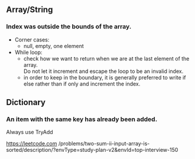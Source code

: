 ## Array/String
### Index was outside the bounds of the array.
- Corner cases:
  - null, empty, one element
- While loop:  
  - check how we want to return when we are at the last element of the array.  
    Do not let it increment and escape the loop to be an invalid index.
  - in order to keep in the boundary, it is generally preferred to write if else rather than if only and increment the index.


## Dictionary
### An item with the same key has already been added.
Always use TryAdd

https://leetcode.com
/problems/two-sum-ii-input-array-is-sorted/description/?envType=study-plan-v2&envId=top-interview-150